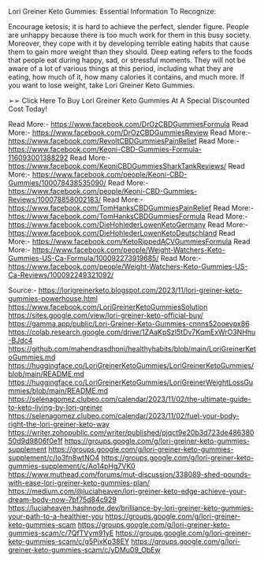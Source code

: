 
Lori Greiner Keto Gummies: Essential Information To Recognize:

Encourage ketosis; it is hard to achieve the perfect, slender figure. People are unhappy because there is too much work for them in this busy society. Moreover, they cope with it by developing terrible eating habits that cause them to gain more weight than they should. Deep eating refers to the foods that people eat during happy, sad, or stressful moments. They will not be aware of a lot of various things at this period, including what they are eating, how much of it, how many calories it contains, and much more. If you want to lose weight, take Lori Greiner Keto Gummies.

➢➢ Click Here To Buy Lori Greiner Keto Gummies At A Special Discounted Cost Today!

Read More:- https://www.facebook.com/DrOzCBDGummiesFormula
Read More:- https://www.facebook.com/DrOzCBDGummiesReview
Read More:- https://www.facebook.com/RevoltCBDGummiesPainRelief
Read More:- https://www.facebook.com/Keoni-CBD-Gummies-Formula-116093001388292
Read More:- https://www.facebook.com/KeoniCBDGummiesSharkTankReviews/
Read More:- https://www.facebook.com/people/Keoni-CBD-Gummies/100078438535090/
Read More:- https://www.facebook.com/people/Keoni-CBD-Gummies-Reviews/100078858002183/
Read More:- https://www.facebook.com/TomHanksCBDGummiesPainRelief
Read More:- https://www.facebook.com/TomHanksCBDGummiesFormula
Read More:- https://www.facebook.com/DieHohlederLowenKetoGermany
Read More:- https://www.facebook.com/DieHohlederLowenKetoDeutschland
Read More:- https://www.facebook.com/KetoRippedACVGummiesFormula
Read More:- https://www.facebook.com/people/Weight-Watchers-Keto-Gummies-US-Ca-Formula/100092273919685/
Read More:- https://www.facebook.com/people/Weight-Watchers-Keto-Gummies-US-Ca-Reviews/100092249321092/

Source:-
https://lorigreinerketo.blogspot.com/2023/11/lori-greiner-keto-gummies-powerhouse.html
https://www.facebook.com/LoriGreinerKetoGummiesSolution
https://sites.google.com/view/lori-greiner-keto-official-buy/
https://gamma.app/public/Lori-Greiner-Keto-Gummies-cnnns52ooevpx86
https://colab.research.google.com/drive/1ZAaKpSzI5tDv7KqmExWrO3NHhu-BJdc4
https://github.com/mahendrasdhoni/healthyhabits/blob/main/LoriGreinerKetoGummies.md
https://huggingface.co/LoriGreinerKetoGummies/LoriGreinerKetoGummies/blob/main/README.md
https://huggingface.co/LoriGreinerKetoGummies/LoriGreinerWeightLossGummies/blob/main/README.md
https://selenagomez.clubeo.com/calendar/2023/11/02/the-ultimate-guide-to-keto-living-by-lori-greiner
https://selenagomez.clubeo.com/calendar/2023/11/02/fuel-your-body-right-the-lori-greiner-keto-way
https://writer.zohopublic.com/writer/published/pjqct9e20b3d723de48638050d9d9806f0e1f
https://groups.google.com/g/lori-greiner-keto-gummies-supplement
https://groups.google.com/g/lori-greiner-keto-gummies-supplement/c/Io3fn8wtNO4
https://groups.google.com/g/lori-greiner-keto-gummies-supplement/c/Ao14pHg7VK0
https://www.muthead.com/forums/mut-discussion/338089-shed-pounds-with-ease-lori-greiner-keto-gummies-plan/
https://medium.com/@luciaheaven/lori-greiner-keto-edge-achieve-your-dream-body-now-7bf75d84c929
https://luciaheaven.hashnode.dev/brilliance-by-lori-greiner-keto-gummies-your-path-to-a-healthier-you
https://groups.google.com/g/lori-greiner-keto-gummies-scam
https://groups.google.com/g/lori-greiner-keto-gummies-scam/c/7QfTVym91yE
https://groups.google.com/g/lori-greiner-keto-gummies-scam/c/g5PjxKp38EY
https://groups.google.com/g/lori-greiner-keto-gummies-scam/c/yDMu09_ObEw

